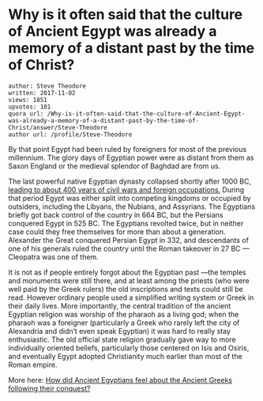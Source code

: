 # Why is it often said that the culture of Ancient Egypt was already a memory of a distant past by the time of Christ?

	author: Steve Theodore
	written: 2017-11-02
	views: 1851
	upvotes: 101
	quora url: /Why-is-it-often-said-that-the-culture-of-Ancient-Egypt-was-already-a-memory-of-a-distant-past-by-the-time-of-Christ/answer/Steve-Theodore
	author url: /profile/Steve-Theodore


By that point Egypt had been ruled by foreigners for most of the previous millennium. The glory days of Egyptian power were as distant from them as Saxon England or the medieval splendor of Baghdad are from us.

The last powerful native Egyptian dynasty collapsed shortly after 1000 BC, [leading to about 400 years of civil wars and foreign occupations.](https://en.m.wikipedia.org/wiki/Third_Intermediate_Period_of_Egypt) During that period Egypt was either split into competing kingdoms or occupied by outsiders, including the Libyans, the Nubians, and Assyrians. The Egyptians briefly got back control of the country in 664 BC, but the Persians conquered Egypt in 525 BC. The Egyptians revolted twice, but in neither case could they free themselves for more than about a generation. Alexander the Great conquered Persian Egypt in 332, and descendants of one of his generals ruled the country until the Roman takeover in 27 BC — Cleopatra was one of them.

It is not as if people entirely forgot about the Egyptian past —the temples and monuments were still there, and at least among the priests (who were well paid by the Greek rulers) the old inscriptions and texts could still be read. However ordinary people used a simplified writing system or Greek in their daily lives. More importantly, the central tradition of the ancient Egyptian religion was worship of the pharaoh as a living god; when the pharaoh was a foreigner (particularly a Greek who rarely left the city of Alexandria and didn’t even speak Egyptian) it was hard to really stay enthusiastic. The old official state religion gradually gave way to more individually oriented beliefs, particularly those centered on Isis and Osiris, and eventually Egypt adopted Christianity much earlier than most of the Roman empire.

More here: [How did Ancient Egyptians feel about the Ancient Greeks following their conquest?](https://www.quora.com/How-did-Ancient-Egyptians-view-themselves-after-centuries-of-Hellenisation/answer/Steve-Theodore)

